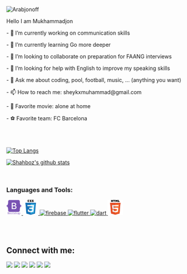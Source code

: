 

<p align="left"> <img src="https://komarev.com/ghpvc/?username=Arabjonoff&color=brightgreen" alt="Arabjonoff "/> </p>
<p>Hello I am Mukhammadjon</p>
<p>- 🔭 I’m currently working on communication skills</p>
<p>- 🌱 I’m currently learning Go more deeper</p>
<p>- 👯 I’m looking to collaborate on preparation for FAANG interviews</p>
<p>- 🤔 I’m looking for help with English to improve my speaking skills</p>
<p>- 💬 Ask me about coding, pool, football, music, ... (anything you want)</p>
<p>- 📫 How to reach me: sheykxmuhammad@gmail.com</p>
<p>- 🎥 Favorite movie: alone at home</p>
<p>- ⚽️ Favorite team: FC Barcelona</p>
<br>
<br>


[website]: https://github.com/Arabjonoff
[![Top Langs](https://github-readme-stats.vercel.app/api/top-langs/?username=Arabjonoff&layout=compact&theme=radical&title_color=0366d6)](https://github.com/anuraghazra/github-readme-stats)

[![Shahboz's github stats](https://github-readme-stats.vercel.app/api?username=Arabjonoff&count_private=true&include_all_commits&show_icons=true&theme=radical&title_color=0366d6)](https://github.com/anuraghazra/github-readme-stats)

<br/>

<h3 align="left">Languages and Tools:</h3>
<a href="https://getbootstrap.com" target="_blank"> <img src="https://raw.githubusercontent.com/devicons/devicon/master/icons/bootstrap/bootstrap-plain-wordmark.svg" alt="bootstrap" width="40" height="40"/> </a><a href="https://www.w3schools.com/css/" target="_blank"> <img src="https://raw.githubusercontent.com/devicons/devicon/master/icons/css3/css3-original-wordmark.svg" alt="css3" width="40" height="40"/> </a><a href="https://firebase.google.com/" target="_blank"> <img src="https://www.vectorlogo.zone/logos/firebase/firebase-icon.svg" alt="firebase" width="40" height="40"/> </a>
<a href="https://flutter.dev/" target="_blank"> <img src="https://image.pngaaa.com/955/5042955-middle.png" alt="flutter" width="40" height="40"/> </a>
<a href="https://dart.dev/" target="_blank"> <img src="https://www.fluttericon.com/logo_dart_192px.svg" alt="dart" width="40" height="40"/> </a>
<a href="https://www.w3.org/html/" target="_blank"> <img src="https://raw.githubusercontent.com/devicons/devicon/master/icons/html5/html5-original-wordmark.svg" alt="html5" width="40" height="40"/> </a>  </p>
<br>
<br>


## Connect with me:
<p align="left">

<a href = "https://www.linkedin.com/in/mukhammadjon-arabjonov-3800b8220"><img src="https://img.icons8.com/fluent/48/000000/linkedin.png"/></a>
<a href = "https://www.instagram.com/arabjonofff"><img src="https://img.icons8.com/fluent/48/000000/instagram-new.png"/></a>
<a href = "https://www.youtube.com/channel/UCqWgA76dLZX5Zj_Sx9v3O2Q"><img src="https://img.icons8.com/color/48/000000/youtube-play.png"/></a>
<a href = "https://www.facebook.com/profile.php?id=100070709786508"><img src="https://img.icons8.com/fluent/48/000000/facebook.png"/></a>
<a href = "sheykxmuhammad@gmail.com"><img src="https://img.icons8.com/fluent/48/000000/email.png"/></a>
<a href = "https://www.pycode.uz"><img src="https://img.icons8.com/fluent/48/000000/web.png"/></a>
</p>

